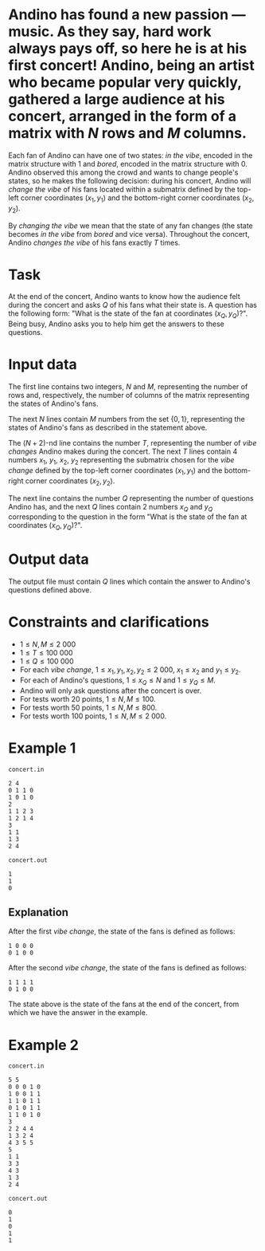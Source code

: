 # Andino has found a new passion — music. As they say, hard work always pays off, so here he is at his first concert! Andino, being an artist who became popular very quickly, gathered a large audience at his concert, arranged in the form of a matrix with $N$ rows and $M$ columns.

Each fan of Andino can have one of two states: *in the vibe*, encoded in the matrix structure with $1$ and *bored*, encoded in the matrix structure with $0$. Andino observed this among the crowd and wants to change people's states, so he makes the following decision: during his concert, Andino will *change the vibe* of his fans located within a submatrix defined by the top-left corner coordinates $(x_1, y_1)$ and the bottom-right corner coordinates $(x_2, y_2)$.

By *changing the vibe* we mean that the state of any fan changes (the state becomes *in the vibe* from *bored* and vice versa). Throughout the concert, Andino *changes the vibe* of his fans exactly $T$ times.

# Task

At the end of the concert, Andino wants to know how the audience felt during the concert and asks $Q$ of his fans what their state is. A question has the following form: "What is the state of the fan at coordinates $(x_Q, y_Q)$?". Being busy, Andino asks you to help him get the answers to these questions.

# Input data

The first line contains two integers, $N$ and $M$, representing the number of rows and, respectively, the number of columns of the matrix representing the states of Andino's fans.

The next $N$ lines contain $M$ numbers from the set $\{0, 1\}$, representing the states of Andino's fans as described in the statement above.

The $(N+2)$-nd line contains the number $T$, representing the number of *vibe changes* Andino makes during the concert. The next $T$ lines contain 4 numbers $x_1$, $y_1$, $x_2$, $y_2$ representing the submatrix chosen for the *vibe change* defined by the top-left corner coordinates $(x_1, y_1)$ and the bottom-right corner coordinates $(x_2, y_2)$.

The next line contains the number $Q$ representing the number of questions Andino has, and the next $Q$ lines contain 2 numbers $x_Q$ and $y_Q$ corresponding to the question in the form "What is the state of the fan at coordinates $(x_Q, y_Q)$?".

# Output data

The output file must contain $Q$ lines which contain the answer to Andino's questions defined above.

# Constraints and clarifications

* $1 \leq N,M \leq 2\ 000$
* $1 \leq T \leq 100\ 000$
* $1 \leq Q \leq 100\ 000$
* For each *vibe change*, $1 \leq x_1, y_1, x_2, y_2 \leq 2\ 000$, $x_1 \leq x_2$ and $y_1 \leq y_2$.
* For each of Andino's questions, $1 \leq x_Q \leq N$ and $1 \leq y_Q \leq M$.
* Andino will only ask questions after the concert is over.
* For tests worth $20$ points, $1 \leq N,M \leq 100$.
* For tests worth $50$ points, $1 \leq N,M \leq 800$.
* For tests worth $100$ points, $1 \leq N,M \leq 2\ 000$.

# Example 1

`concert.in`
```
2 4
0 1 1 0
1 0 1 0
2
1 1 2 3
1 2 1 4
3
1 1
1 3
2 4
```

`concert.out`
```
1
1
0
```

## Explanation

After the first *vibe change*, the state of the fans is defined as follows:
```
1 0 0 0
0 1 0 0
```

After the second *vibe change*, the state of the fans is defined as follows:
```
1 1 1 1
0 1 0 0
```

The state above is the state of the fans at the end of the concert, from which we have the answer in the example.

# Example 2

`concert.in`
```
5 5
0 0 0 1 0
1 0 0 1 1
1 1 0 1 1
0 1 0 1 1
1 1 0 1 0
3
2 2 4 4
1 3 2 4
4 3 5 5
5
1 1
3 3
4 3
1 3
2 4
```

`concert.out`
```
0
1
0
1
1
